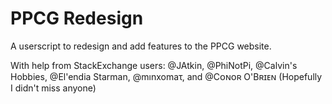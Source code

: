 # PPCG Redesign

A userscript to redesign and add features to the PPCG website.

With help from StackExchange users: @JAtkin, @PhiNotPi, @Calvin's Hobbies, @El'endia Starman, @mınxomaτ, and @Cᴏɴᴏʀ O'Bʀɪᴇɴ (Hopefully I didn't miss anyone)
